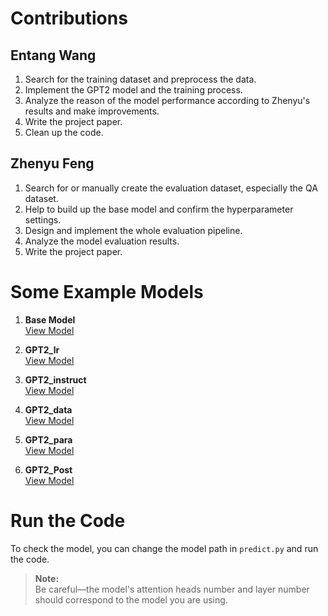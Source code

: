 # Contributions

## Entang Wang

1. Search for the training dataset and preprocess the data.
2. Implement the GPT2 model and the training process.
3. Analyze the reason of the model performance according to Zhenyu's results and make improvements.
4. Write the project paper.
5. Clean up the code.

## Zhenyu Feng

1. Search for or manually create the evaluation dataset, especially the QA dataset.
2. Help to build up the base model and confirm the hyperparameter settings.
3. Design and implement the whole evaluation pipeline.
4. Analyze the model evaluation results.
5. Write the project paper.

# Some Example Models

1. **Base Model**  
   [View Model](https://drive.google.com/file/d/1fLQKn7R0YsfO4F7NUN3V9UUoYZpm7S0a/view?usp=drive_link)

2. **GPT2_lr**  
   [View Model](https://drive.google.com/file/d/15_lvA8nufan2KBZssGEXILZAd__4sgDW/view?usp=drive_link)

3. **GPT2_instruct**  
   [View Model](https://drive.google.com/file/d/1G8GqjiPkLt8Spkxk8y8D7kekTsq9INfi/view?usp=drive_link)

4. **GPT2_data**  
   [View Model](https://drive.google.com/file/d/1vILQVUZisUTMcP9lBgoSTsRzJBSIRiFC/view?usp=sharing)

5. **GPT2_para**  
   [View Model](https://drive.google.com/file/d/1-Z7CkfO2mqE0-DDlJX-KQOiX2WH7CLYY/view?usp=drive_link)

6. **GPT2_Post**  
   [View Model](https://drive.google.com/file/d/15wKgtZndKI_9iMBf47AZuyKbPHlg9ojM/view?usp=drive_link)

# Run the Code

To check the model, you can change the model path in `predict.py` and run the code.

> **Note:**  
> Be careful—the model's attention heads number and layer number should correspond to the model you are using.
